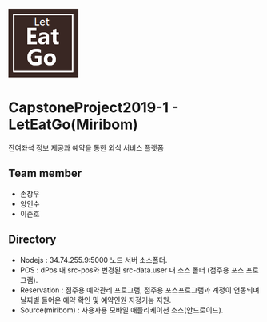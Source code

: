 ![LetEatGo](./image/logo.png)
# CapstoneProject2019-1 - LetEatGo(Miribom)
잔여좌석 정보 제공과 예약을 통한 외식 서비스 플랫폼

## Team member
* 손창우
* 양인수
* 이준호

## Directory
- Nodejs            :   34.74.255.9:5000 노드 서버 소스폴더.
- POS               :   dPos 내 src-pos와 변경된 src-data.user 내 소스 폴더 (점주용 포스 프로그램).
- Reservation       :   점주용 예약관리 프로그램, 점주용 포스프로그램과 계정이 연동되며 날짜별 들어온 예약 확인 및 예약인원 지정기능 지원.
- Source(miribom)   :   사용자용 모바일 애플리케이션 소스(안드로이드).